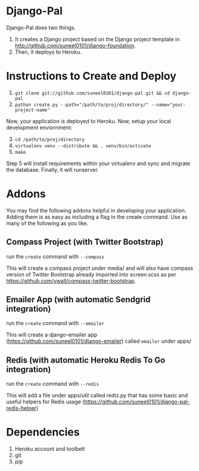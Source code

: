 Django-Pal
==========
Django-Pal does two things.

1. It creates a Django project based on the Django project template in http://github.com/suneel0101/django-foundation.
2. Then, it deploys to Heroku.

Instructions to Create and Deploy
===========

1. `git clone git://github.com/suneel0101/django-pal.git && cd django-pal`
2. `python create.py --path="/path/to/proj/directory/" --name="your-project-name"`

Now, your application is deployed to Heroku. Now, setup your local development enviornment:

3. `cd /path/to/proj/directory`
4. `virtualenv venv --distribute && . venv/bin/activate`
5. `make`

Step 5 will install requirements within your virtualenv and sync and migrate the database. Finally, it will runserver.

Addons
============
You may find the following addons helpful in developing your application. Adding them is as easy as including a flag in the create command. Use as many of the following as you like.

## Compass Project (with Twitter Bootstrap)

run the `create` command with `--compass`

This will create a compass project under media/ and will also have compass version of Twitter Bootstrap already imported into screen.scss as per https://github.com/vwall/compass-twitter-bootstrap.

## Emailer App (with automatic Sendgrid integration)

run the `create` command with `--emailer`

This will create a django-emailer app (https://github.com/suneel0101/django-emailer) called `emailer` under apps/

## Redis (with automatic Heroku Redis To Go integration)

run the `create` command with `--redis`

This will add a file under apps/util called rediz.py that has some basic and useful helpers for Redis usage (https://github.com/suneel0101/django-pal-redis-helper)

Dependencies
============

1. Heroku account and toolbelt
2. git
3. pip
